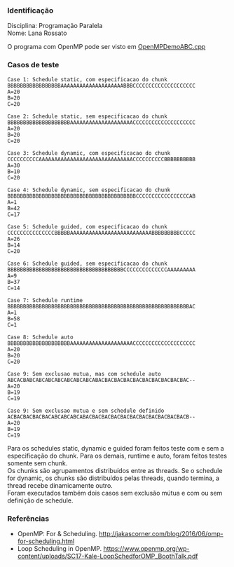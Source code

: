 ### Identificação

Disciplina: Programação Paralela  
Nome: Lana Rossato  

O programa com OpenMP pode ser visto em [OpenMPDemoABC.cpp](OpenMPDemoABC.cpp)

### Casos de teste
```
Case 1: Schedule static, com especificacao do chunk
BBBBBBBBBBBBBBBBBAAAAAAAAAAAAAAAAAAAABBBCCCCCCCCCCCCCCCCCCCC
A=20
B=20
C=20

Case 2: Schedule static, sem especificacao do chunk
BBBBBBBBBBBBBBBBBBBBAAAAAAAAAAAAAAAAAAAACCCCCCCCCCCCCCCCCCCC
A=20
B=20
C=20

Case 3: Schedule dynamic, com especificacao do chunk
CCCCCCCCCCAAAAAAAAAAAAAAAAAAAAAAAAAAAAAACCCCCCCCCCBBBBBBBBBB
A=30
B=10
C=20

Case 4: Schedule dynamic, sem especificacao do chunk
BBBBBBBBBBBBBBBBBBBBBBBBBBBBBBBBBBBBBBBBBCCCCCCCCCCCCCCCCCAB
A=1
B=42
C=17

Case 5: Schedule guided, com especificacao do chunk
CCCCCCCCCCCCCCCBBBBBAAAAAAAAAAAAAAAAAAAAAAAAAABBBBBBBBBCCCCC
A=26
B=14
C=20

Case 6: Schedule guided, sem especificacao do chunk
BBBBBBBBBBBBBBBBBBBBBBBBBBBBBBBBBBBBBCCCCCCCCCCCCCCAAAAAAAAA
A=9
B=37
C=14

Case 7: Schedule runtime
BBBBBBBBBBBBBBBBBBBBBBBBBBBBBBBBBBBBBBBBBBBBBBBBBBBBBBBBBBAC
A=1
B=58
C=1

Case 8: Schedule auto
BBBBBBBBBBBBBBBBBBBBAAAAAAAAAAAAAAAAAAAACCCCCCCCCCCCCCCCCCCC
A=20
B=20
C=20

Case 9: Sem exclusao mutua, mas com schedule auto
ABCACBABCABCABCABCABCABCABCABACBACBACBACBACBACBACBACBACBAC--
A=20
B=19
C=19

Case 9: Sem exclusao mutua e sem schedule definido
ACBACBACBACBACABCABCABCABACBACBACBACBACBACBACBACBACBACBACB--
A=20
B=19
C=19
```
Para os schedules static, dynamic e guided foram feitos teste com e sem a especificação do chunk. Para os demais, runtime e auto, foram feitos testes somente sem chunk.   
Os chunks são agrupamentos distribuídos entre as threads. Se o schedule for dynamic, os chunks são distribuídos pelas threads, quando termina, a thread recebe dinamicamente outro.  
Foram executados também dois casos sem exclusão mútua e com ou sem definição de schedule.

### Referências
- OpenMP: For & Scheduling. http://jakascorner.com/blog/2016/06/omp-for-scheduling.html
- Loop Scheduling in OpenMP. https://www.openmp.org/wp-content/uploads/SC17-Kale-LoopSchedforOMP_BoothTalk.pdf
